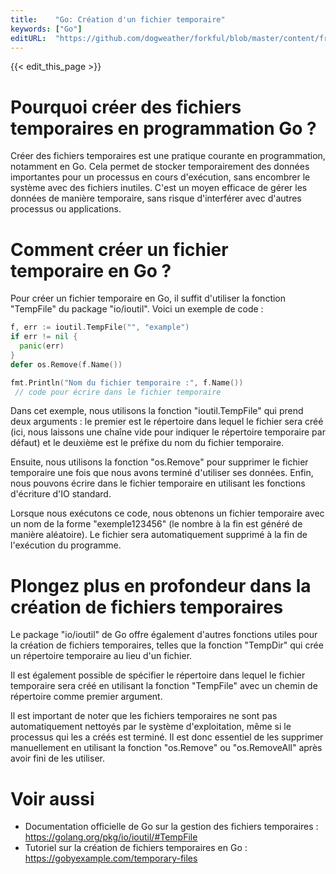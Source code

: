 ```yaml
---
title:    "Go: Création d'un fichier temporaire"
keywords: ["Go"]
editURL:  "https://github.com/dogweather/forkful/blob/master/content/fr/go/creating-a-temporary-file.md"
---
```


{{< edit_this_page >}}

# Pourquoi créer des fichiers temporaires en programmation Go ?

Créer des fichiers temporaires est une pratique courante en programmation, notamment en Go. Cela permet de stocker temporairement des données importantes pour un processus en cours d'exécution, sans encombrer le système avec des fichiers inutiles. C'est un moyen efficace de gérer les données de manière temporaire, sans risque d'interférer avec d'autres processus ou applications.

# Comment créer un fichier temporaire en Go ?

Pour créer un fichier temporaire en Go, il suffit d'utiliser la fonction "TempFile" du package "io/ioutil". Voici un exemple de code :

```Go
f, err := ioutil.TempFile("", "example")
if err != nil {
  panic(err)
}
defer os.Remove(f.Name())

fmt.Println("Nom du fichier temporaire :", f.Name())
 // code pour écrire dans le fichier temporaire
```

Dans cet exemple, nous utilisons la fonction "ioutil.TempFile" qui prend deux arguments : le premier est le répertoire dans lequel le fichier sera créé (ici, nous laissons une chaîne vide pour indiquer le répertoire temporaire par défaut) et le deuxième est le préfixe du nom du fichier temporaire.

Ensuite, nous utilisons la fonction "os.Remove" pour supprimer le fichier temporaire une fois que nous avons terminé d'utiliser ses données. Enfin, nous pouvons écrire dans le fichier temporaire en utilisant les fonctions d'écriture d'IO standard.

Lorsque nous exécutons ce code, nous obtenons un fichier temporaire avec un nom de la forme "exemple123456" (le nombre à la fin est généré de manière aléatoire). Le fichier sera automatiquement supprimé à la fin de l'exécution du programme.

# Plongez plus en profondeur dans la création de fichiers temporaires

Le package "io/ioutil" de Go offre également d'autres fonctions utiles pour la création de fichiers temporaires, telles que la fonction "TempDir" qui crée un répertoire temporaire au lieu d'un fichier.

Il est également possible de spécifier le répertoire dans lequel le fichier temporaire sera créé en utilisant la fonction "TempFile" avec un chemin de répertoire comme premier argument.

Il est important de noter que les fichiers temporaires ne sont pas automatiquement nettoyés par le système d'exploitation, même si le processus qui les a créés est terminé. Il est donc essentiel de les supprimer manuellement en utilisant la fonction "os.Remove" ou "os.RemoveAll" après avoir fini de les utiliser.

# Voir aussi

- Documentation officielle de Go sur la gestion des fichiers temporaires : https://golang.org/pkg/io/ioutil/#TempFile
- Tutoriel sur la création de fichiers temporaires en Go : https://gobyexample.com/temporary-files